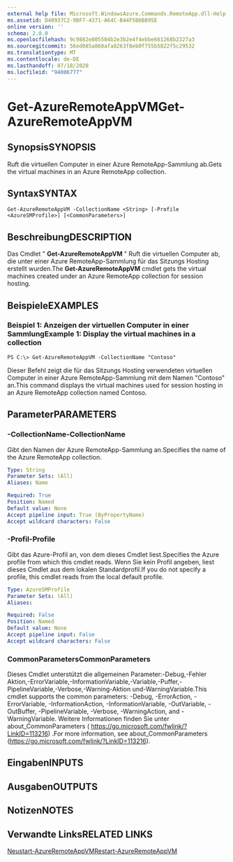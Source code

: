 ```yaml
---
external help file: Microsoft.WindowsAzure.Commands.RemoteApp.dll-Help.xml
ms.assetid: D40937C2-9BF7-4371-A64C-B44F5B6B895E
online version: ''
schema: 2.0.0
ms.openlocfilehash: 9c9882e805504b2e3b2e4f4ebbe661268b2327a3
ms.sourcegitcommit: 56ed085a868afa8263f8eb0f755b5822f5c29532
ms.translationtype: MT
ms.contentlocale: de-DE
ms.lasthandoff: 07/18/2020
ms.locfileid: "94006777"
---
```

# <span data-ttu-id="adceb-101">Get-AzureRemoteAppVM</span><span class="sxs-lookup"><span data-stu-id="adceb-101">Get-AzureRemoteAppVM</span></span>

## <span data-ttu-id="adceb-102">Synopsis</span><span class="sxs-lookup"><span data-stu-id="adceb-102">SYNOPSIS</span></span>
<span data-ttu-id="adceb-103">Ruft die virtuellen Computer in einer Azure RemoteApp-Sammlung ab.</span><span class="sxs-lookup"><span data-stu-id="adceb-103">Gets the virtual machines in an Azure RemoteApp collection.</span></span>

## <span data-ttu-id="adceb-104">Syntax</span><span class="sxs-lookup"><span data-stu-id="adceb-104">SYNTAX</span></span>

```
Get-AzureRemoteAppVM -CollectionName <String> [-Profile <AzureSMProfile>] [<CommonParameters>]
```

## <span data-ttu-id="adceb-105">Beschreibung</span><span class="sxs-lookup"><span data-stu-id="adceb-105">DESCRIPTION</span></span>
<span data-ttu-id="adceb-106">Das Cmdlet " **Get-AzureRemoteAppVM** " Ruft die virtuellen Computer ab, die unter einer Azure RemoteApp-Sammlung für das Sitzungs Hosting erstellt wurden.</span><span class="sxs-lookup"><span data-stu-id="adceb-106">The **Get-AzureRemoteAppVM** cmdlet gets the virtual machines created under an Azure RemoteApp collection for session hosting.</span></span>

## <span data-ttu-id="adceb-107">Beispiele</span><span class="sxs-lookup"><span data-stu-id="adceb-107">EXAMPLES</span></span>

### <span data-ttu-id="adceb-108">Beispiel 1: Anzeigen der virtuellen Computer in einer Sammlung</span><span class="sxs-lookup"><span data-stu-id="adceb-108">Example 1: Display the virtual machines in a collection</span></span>
```
PS C:\> Get-AzureRemoteAppVM -CollectionName "Contoso"
```

<span data-ttu-id="adceb-109">Dieser Befehl zeigt die für das Sitzungs Hosting verwendeten virtuellen Computer in einer Azure RemoteApp-Sammlung mit dem Namen "Contoso" an.</span><span class="sxs-lookup"><span data-stu-id="adceb-109">This command displays the virtual machines used for session hosting in an Azure RemoteApp collection named Contoso.</span></span>

## <span data-ttu-id="adceb-110">Parameter</span><span class="sxs-lookup"><span data-stu-id="adceb-110">PARAMETERS</span></span>

### <span data-ttu-id="adceb-111">-CollectionName</span><span class="sxs-lookup"><span data-stu-id="adceb-111">-CollectionName</span></span>
<span data-ttu-id="adceb-112">Gibt den Namen der Azure RemoteApp-Sammlung an.</span><span class="sxs-lookup"><span data-stu-id="adceb-112">Specifies the name of the Azure RemoteApp collection.</span></span>

```yaml
Type: String
Parameter Sets: (All)
Aliases: Name

Required: True
Position: Named
Default value: None
Accept pipeline input: True (ByPropertyName)
Accept wildcard characters: False
```

### <span data-ttu-id="adceb-113">-Profil</span><span class="sxs-lookup"><span data-stu-id="adceb-113">-Profile</span></span>
<span data-ttu-id="adceb-114">Gibt das Azure-Profil an, von dem dieses Cmdlet liest.</span><span class="sxs-lookup"><span data-stu-id="adceb-114">Specifies the Azure profile from which this cmdlet reads.</span></span>
<span data-ttu-id="adceb-115">Wenn Sie kein Profil angeben, liest dieses Cmdlet aus dem lokalen Standardprofil.</span><span class="sxs-lookup"><span data-stu-id="adceb-115">If you do not specify a profile, this cmdlet reads from the local default profile.</span></span>

```yaml
Type: AzureSMProfile
Parameter Sets: (All)
Aliases: 

Required: False
Position: Named
Default value: None
Accept pipeline input: False
Accept wildcard characters: False
```

### <span data-ttu-id="adceb-116">CommonParameters</span><span class="sxs-lookup"><span data-stu-id="adceb-116">CommonParameters</span></span>
<span data-ttu-id="adceb-117">Dieses Cmdlet unterstützt die allgemeinen Parameter:-Debug,-Fehler Aktion,-ErrorVariable,-InformationVariable,-Variable,-Puffer,-PipelineVariable,-Verbose,-Warning-Aktion und-WarningVariable.</span><span class="sxs-lookup"><span data-stu-id="adceb-117">This cmdlet supports the common parameters: -Debug, -ErrorAction, -ErrorVariable, -InformationAction, -InformationVariable, -OutVariable, -OutBuffer, -PipelineVariable, -Verbose, -WarningAction, and -WarningVariable.</span></span> <span data-ttu-id="adceb-118">Weitere Informationen finden Sie unter about_CommonParameters ( https://go.microsoft.com/fwlink/?LinkID=113216) .</span><span class="sxs-lookup"><span data-stu-id="adceb-118">For more information, see about_CommonParameters (https://go.microsoft.com/fwlink/?LinkID=113216).</span></span>

## <span data-ttu-id="adceb-119">Eingaben</span><span class="sxs-lookup"><span data-stu-id="adceb-119">INPUTS</span></span>

## <span data-ttu-id="adceb-120">Ausgaben</span><span class="sxs-lookup"><span data-stu-id="adceb-120">OUTPUTS</span></span>

## <span data-ttu-id="adceb-121">Notizen</span><span class="sxs-lookup"><span data-stu-id="adceb-121">NOTES</span></span>

## <span data-ttu-id="adceb-122">Verwandte Links</span><span class="sxs-lookup"><span data-stu-id="adceb-122">RELATED LINKS</span></span>

[<span data-ttu-id="adceb-123">Neustart-AzureRemoteAppVM</span><span class="sxs-lookup"><span data-stu-id="adceb-123">Restart-AzureRemoteAppVM</span></span>](./Restart-AzureRemoteAppVM.md)


